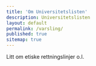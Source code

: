 ```yaml
---
title: 'Om Universitetslisten'
description: Universitetslisten
layout: default
permalink: /varsling/
published: true
sitemap: true
---
```


Litt om etiske rettningslinjer o.l.